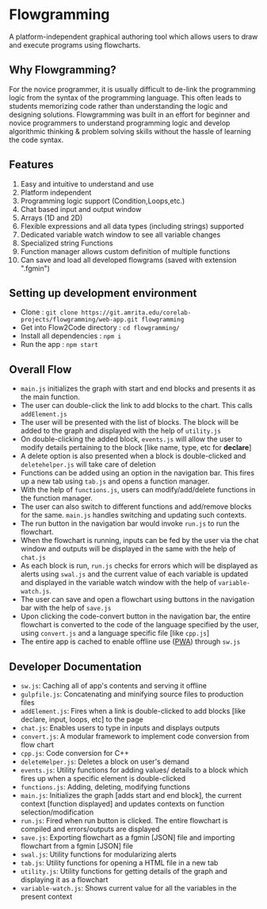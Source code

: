 # Flowgramming
A platform-independent graphical authoring tool which allows users to draw and execute programs using flowcharts.

## Why Flowgramming?

For the novice programmer, it is usually difficult to de-link the programming logic from the syntax of the programming language. This often leads to students memorizing code rather than understanding the logic and designing solutions. Flowgramming was built in an effort for beginner and novice programmers to understand programming logic and develop algorithmic thinking & problem solving skills without the hassle of learning the code syntax.

## Features

1. Easy and intuitive to understand and use
2. Platform independent
3. Programming logic support (Condition,Loops,etc.)
4. Chat based input and output window
5. Arrays (1D and 2D)
6. Flexible expressions and all data types (including strings) supported
7. Dedicated variable watch window to see all variable changes
8. Specialized string Functions
9. Function manager allows custom definition of multiple functions
10. Can save and load all developed flowgrams (saved with extension ".fgmin")

## Setting up development environment

-   Clone : `git clone https://git.amrita.edu/corelab-projects/flowgramming/web-app.git flowgramming`
-   Get into Flow2Code directory : `cd flowgramming/`
-   Install all dependencies : `npm i`
-   Run the app : `npm start`

## Overall Flow

-   `main.js` initializes the graph with start and end blocks and presents it as the main function.
-   The user can double-click the link to add blocks to the chart. This calls `addElement.js`
-   The user will be presented with the list of blocks. The block will be added to the graph and displayed with the help of `utility.js`
-   On double-clicking the added block, `events.js` will allow the user to modify details pertaining to the block [like name, type, etc for **declare**]
-   A delete option is also presented when a block is double-clicked and `deletehelper.js` will take care of deletion
-   Functions can be added using an option in the navigation bar. This fires up a new tab using `tab.js` and opens a function manager.
-   With the help of `functions.js`, users can modify/add/delete functions in the function manager.
-   The user can also switch to different functions and add/remove blocks for the same. `main.js` handles switching and updating such contexts.
-   The run button in the navigation bar would invoke `run.js` to run the flowchart.
-   When the flowchart is running, inputs can be fed by the user via the chat window and outputs will be displayed in the same with the help of `chat.js`
-   As each block is run, `run.js` checks for errors which will be displayed as alerts using `swal.js` and the current value of each variable is updated and displayed in the variable watch window with the help of `variable-watch.js`.
-   The user can save and open a flowchart using buttons in the navigation bar with the help of `save.js`
-   Upon clicking the code-convert button in the navigation bar, the entire flowchart is converted to the code of the language specified by the user, using `convert.js` and a language specific file [like `cpp.js`]
-   The entire app is cached to enable offline use ([PWA](http://web.dev/progressive-web-apps/)) through `sw.js`

## Developer Documentation

-   `sw.js`: Caching all of app's contents and serving it offline
-   `gulpfile.js`: Concatenating and minifying source files to production files
-   `addElement.js`: Fires when a link is double-clicked to add blocks [like declare, input, loops, etc] to the page
-   `chat.js`: Enables users to type in inputs and displays outputs
-   `convert.js`: A modular framework to implement code conversion from flow chart
-   `cpp.js`: Code conversion for C++
-   `deleteHelper.js`: Deletes a block on user's demand
-   `events.js`: Utility functions for adding values/ details to a block which fires up when a specific element is double-clicked
-   `functions.js`: Adding, deleting, modifying functions
-   `main.js`: Initializes the graph [adds start and end block], the current context [function displayed] and updates contexts on function selection/modification
-   `run.js`: Fired when run button is clicked. The entire flowchart is compiled and errors/outputs are displayed
-   `save.js`: Exporting flowchart as a fgmin [JSON] file and importing flowchart from a fgmin [JSON] file
-   `swal.js`: Utility functions for modularizing alerts
-   `tab.js`: Utility functions for opening a HTML file in a new tab
-   `utility.js`: Utility functions for getting details of the graph and displaying it as a flowchart
-   `variable-watch.js`: Shows current value for all the variables in the present context
